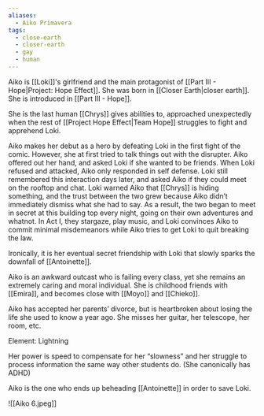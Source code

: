 ```yaml
---
aliases:
  - Aiko Primavera
tags:
  - close-earth
  - closer-earth
  - gay
  - human
---
```

Aiko is [[Loki]]'s girlfriend and the main protagonist of [[Part III - Hope|Project: Hope Effect]]. She was born in [[Closer Earth|closer earth]]. She is introduced in [[Part III - Hope]].

She is the last human [[Chrys]] gives abilities to, approached unexpectedly when the rest of [[Project Hope Effect|Team Hope]] struggles to fight and apprehend Loki. 

Aiko makes her debut as a hero by defeating Loki in the first fight of the comic. However, she at first tried to talk things out with the disrupter. Aiko offered out her hand, and asked Loki if she wanted to be friends. When Loki refused and attacked, Aiko only responded in self defense. Loki still remembered this interaction days later, and asked Aiko if they could meet on the rooftop and chat. Loki warned Aiko that [[Chrys]] is hiding something, and the trust between the two grew because Aiko didn’t immediately dismiss what she had to say. As a result, the two began to meet in secret at this building top every night, going on their own adventures and whatnot. In Act I, they stargaze, play music, and Loki convinces Aiko to commit minimal misdemeanors while Aiko tries to get Loki to quit breaking the law.

Ironically, it is her eventual secret friendship with Loki that slowly sparks the downfall of [[Antoinette]].

Aiko is an awkward outcast who is failing every class, yet she remains an extremely caring and moral individual. She is childhood friends with [[Emira]], and becomes close with [[Moyo]] and [[Chieko]]. 

Aiko has accepted her parents’ divorce, but is heartbroken about losing the life she used to know a year ago. She misses her guitar, her telescope, her room, etc. 

Element: Lightning 

Her power is speed to compensate for her “slowness” and her struggle to process information the same way other students do. (She canonically has ADHD)

Aiko is the one who ends up beheading [[Antoinette]] in order to save Loki.

![[Aiko 6.jpeg]]